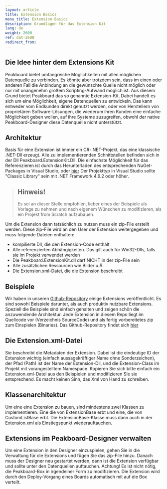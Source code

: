 ```yaml
---
layout: article
title: Extension Basics
menu_title: Extension Basics
description: Grundlagen für das Extension Kit
lang: de
weight: 2600
ref: dat-2600
redirect_from:
---
```


## Die Idee hinter dem Extensions Kit
Peakboard bietet umfangreiche Möglichkeiten mit allen möglichen Datenquelle zu verbinden. Es könnte aber trotzdem sein, dass im einen oder anderen Fall die Anbindung an die gewünschte Quelle nicht möglich oder nur mit unangenehm großem Scripting-Aufwand möglich ist. Aus diesem Grund bietet Peakboard das so genannte Extension-Kit. Dabei handelt es sich um eine Möglichkeit, eigene Datenquellen zu entwickeln. Das kann entweder vom Endkunden direkt genutzt werden, oder von Herstellern von proprietären Software-Lösungen, die wiederum ihren Kunden eine einfache Möglichkeit geben wollen, auf ihre Systeme zuzugreifen, obwohl der native Peakboard-Designer diese Datenquelle nicht unterstützt.

## Architektur
Basis für eine Extension ist immer ein C#-.NET-Projekt, das eine klassische .NET-Dll erzeugt. Alle zu implementierenden Schnittstellen befinden sich in der Dll Peakboard.ExtensionKit.Dll. Die einfachste Möglichkeit für das Referenzieren ist durch das Herunterladen des entsprechenden NuGet-Packages in Visual Studio, oder [hier](https://www.nuget.org/packages/Peakboard.ExtensionKit/)
Der Projekttyp in Visual Studio sollte "Classic Library" sein mit .NET Framework 4.6.2 oder höher. 
> ## Hinweis!
>
> Es sei an dieser Stelle empfohlen, lieber eines der Beispiele als Vorlage zu nehmen und nach eigenem Wünschen zu modifizieren, als ein Projekt from Scratch aufzubauen.

Um die Extension dann tatsächlich zu nutzen muss ein zip-File erstellt werden. Diese zip-File wird an den User der Extension weitergegeben und muss folgende Dateien enthalten:
- kompilierte Dll, die den Extension-Code enthält
- Alle referenzierten Abhängigkeiten. Das gilt auch für Win32-Dlls, falls sie im Projekt verwendet werden
- Die Peakboard.ExtensionKit.dll darf NICHT in der zip-File sein
- Alle zusätzlichen Ressourcen wie Bilder u.Ä.
- Die Extension.xml-Datei, die die Extension beschreibt

## Beispiele
Wir haben in unseren [Github-Repository](https://github.com/Peakboard/PeakboardExtensions) einige Extensions veröffentlicht. Es sind sowohl Beispiele darunter, als auch produktiv nutzbare Extensions. Speziell die Beispiele sind einfach gehalten und zeigen schön die anzuwendende Architektur. Jede Extension in diesem Repo liegt im Quellcode vor (Verzeichnis SourceCode) und als fertig vorbereitetes zip zum Einspielen (Binaries).
Das Github-Repository findet sich [hier](https://github.com/Peakboard/PeakboardExtensions)

## Die Extension.xml-Datei
Sie beschreibt die Metadaten der Extension. Dabei ist die eindeutige ID der Extension wichtig (einfach aussagekräftiger Name ohne Sonderzeichen), der Pfad (Path) ist der Name der Extension-Dll, und die Extension-Class im Projekt mit vorangestelltem Namespace. Kopieren Sie sich bitte einfach ein Extension.xml-Datei aus den Beispielen und modifizieren SIe sie entsprechend. Es macht keinen Sinn, das Xml von Hand zu schreiben. 

## Klassenarchitektur
Um eine eine Extension zu bauen, sind mindestens zwei Klassen zu implementieren. Eine die von ExtensionBase erbt und eine, die von CustomListBase erbt. Die ExtensionBase-Klasse muss dann auch in der Extension.xml als Einstiegspunkt wiederauftauchen. 

## Extensions im Peakboard-Designer verwalten
Um eine Extension in den Designer einzuspielen, gehen Sie in die Verwaltung für die Extensions und fügen Sie das zip-File hinzu. Danach muss der Designer neu gestartet werden, dann ist die Extension verfügbar und sollte unter den Datenquellen auftauchen. Achtung! Es ist nicht nötig, die Peakboard-Box in irgendeiner Form zu modifizieren. Die Extension wird durch den Deploy-Vorgang eines Boards automatisch mit auf die Box verteilt.
